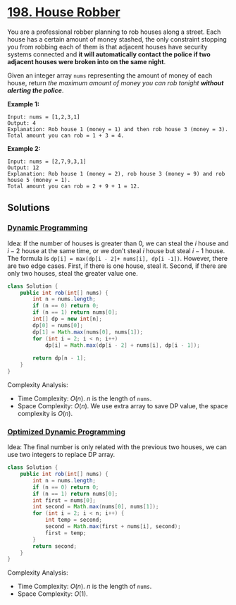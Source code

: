 # [198. House Robber](https://leetcode.com/problems/house-robber/)

You are a professional robber planning to rob houses along a street. Each house has a certain amount of money stashed, the only constraint stopping you from robbing each of them is that adjacent houses have security systems connected and **it will automatically contact the police if two adjacent houses were broken into on the same night**.

Given an integer array `nums` representing the amount of money of each house, return _the maximum amount of money you can rob tonight **without alerting the police**_.

**Example 1:**

```
Input: nums = [1,2,3,1]
Output: 4
Explanation: Rob house 1 (money = 1) and then rob house 3 (money = 3).
Total amount you can rob = 1 + 3 = 4.
```

**Example 2:**

```
Input: nums = [2,7,9,3,1]
Output: 12
Explanation: Rob house 1 (money = 2), rob house 3 (money = 9) and rob house 5 (money = 1).
Total amount you can rob = 2 + 9 + 1 = 12.
```

## Solutions
### [Dynamic Programming](./HouseRobber.java)

Idea: If the number of houses is greater than 0, we can steal the $i$ house and $i-2$ house at the same time, or we don’t steal $i$ house but steal $i-1$ house. The formula is `dp[i] = max(dp[i - 2]+ nums[i], dp[i -1])`. However, there are two edge cases. First, if there is one house, steal it. Second, if there are only two houses, steal the greater value one.

```java
class Solution {
    public int rob(int[] nums) {
        int n = nums.length;
        if (n == 0) return 0;
        if (n == 1) return nums[0];
        int[] dp = new int[n];
        dp[0] = nums[0];
        dp[1] = Math.max(nums[0], nums[1]);
        for (int i = 2; i < n; i++)
            dp[i] = Math.max(dp[i - 2] + nums[i], dp[i - 1]);
        
        return dp[n - 1];
    }
}
```

Complexity Analysis:

- Time Complexity: $O(n)$. $n$ is the length of `nums`.
- Space Complexity: $O(n)$. We use extra array to save DP value, the space complexity is $O(n)$.

### [Optimized Dynamic Programming](./HouseRobber2.java)

Idea: The final number is only related with the previous two houses, we can use two integers to replace DP array.

```java
class Solution {
    public int rob(int[] nums) {
        int n = nums.length;
        if (n == 0) return 0;
        if (n == 1) return nums[0];
        int first = nums[0];
        int second = Math.max(nums[0], nums[1]);
        for (int i = 2; i < n; i++) {
            int temp = second;
            second = Math.max(first + nums[i], second);
            first = temp;
        }
        return second;
    }
}
```

Complexity Analysis:

- Time Complexity: $O(n)$. $n$ is the length of `nums`.
- Space Complexity: $O(1)$.
